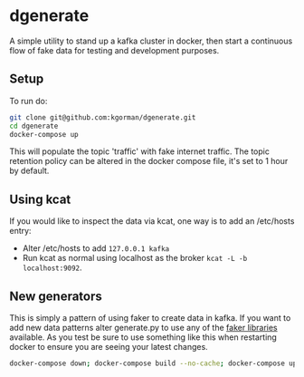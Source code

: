 # dgenerate

A simple utility to stand up a kafka cluster in docker, then start a continuous flow of fake data for testing and development purposes.

## Setup 
To run do:
```bash
git clone git@github.com:kgorman/dgenerate.git
cd dgenerate
docker-compose up
```

This will populate the topic 'traffic' with fake internet traffic. The topic retention policy can be altered in the docker compose file, it's set to 1 hour by default.

## Using kcat

If you would like to inspect the data via kcat, one way is to add an /etc/hosts entry:
- Alter /etc/hosts to add `127.0.0.1 kafka`
- Run kcat as normal using localhost as the broker `kcat -L -b localhost:9092`.

## New generators
This is simply a pattern of using faker to create data in kafka. If you want to add new data patterns alter generate.py to use any of the [faker libraries](https://faker.readthedocs.io/en/master/providers.html) available. As you test be sure to use something like this when restarting docker to ensure you are seeing your latest changes.
```bash
docker-compose down; docker-compose build --no-cache; docker-compose up
``` 